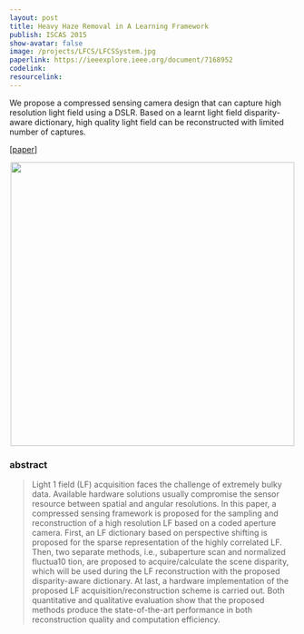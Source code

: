 ```yaml
---
layout: post
title: Heavy Haze Removal in A Learning Framework
publish: ISCAS 2015
show-avatar: false
image: /projects/LFCS/LFCSSystem.jpg
paperlink: https://ieeexplore.ieee.org/document/7168952
codelink: 
resourcelink: 
---
```


We propose a compressed sensing camera design that can capture high resolution light field using a DSLR. Based on a learnt light field disparity-aware dictionary, high quality light field can be reconstructed with limited number of captures. 
  
\[[paper](https://ieeexplore.ieee.org/document/7368916/)\]
  
<p align="center">
<img src="https://hotndy.github.io/projects/LFCS/LFCSSystem.jpg" width="500px"/>
</p>

### abstract
> Light 1 field (LF) acquisition faces the challenge of extremely bulky data. Available hardware solutions usually compromise the sensor resource between spatial and angular resolutions. In this paper, a compressed sensing framework is proposed for the sampling and reconstruction of a high resolution LF based on a coded aperture camera. First, an LF dictionary based on perspective shifting is proposed for the sparse representation of the highly correlated LF. Then, two separate methods, i.e., subaperture scan and normalized fluctua10
tion, are proposed to acquire/calculate the scene disparity, which will be used during the LF reconstruction with the proposed disparity-aware dictionary. At last, a hardware implementation of the proposed LF acquisition/reconstruction scheme is carried out. Both quantitative and qualitative evaluation show that the proposed methods produce the state-of-the-art performance in both reconstruction quality and computation efficiency.
